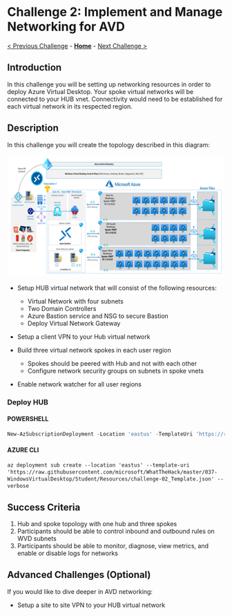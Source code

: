 # Challenge 2: Implement and Manage Networking for AVD

[< Previous Challenge](./01-Plan-WVD-Architecture.md) - **[Home](../README.md)** - [Next Challenge >](./03-Implement-Manage-Storage.md)

## Introduction

In this challenge you will be setting up networking resources in order to deploy Azure Virtual Desktop. Your spoke virtual networks will be connected to your HUB vnet. Connectivity would need to be established for each virtual network in its respected region.

## Description

In this challenge you will create the topology described in this diagram:

![WVD Architecture](../Images/WVDArch.png)

* Setup HUB virtual network that will consist of the following resources:

    * Virtual Network with four subnets
    * Two Domain Controllers
    * Azure Bastion service and NSG to secure Bastion
    * Deploy Virtual Network Gateway

* Setup a client VPN to your Hub virtual network
* Build three virtual network spokes in each user region

    * Spokes should be peered with Hub and not with each other
    * Configure network security groups on subnets in spoke vnets

* Enable network watcher for all user regions

### Deploy HUB

#### POWERSHELL

```powershell
New-AzSubscriptionDeployment -Location 'eastus' -TemplateUri 'https://raw.githubusercontent.com/microsoft/WhatTheHack/master/037-WindowsVirtualDesktop/Student/Resources/challenge-02_Template.json' -Verbose
```

#### AZURE CLI

```shell
az deployment sub create --location 'eastus' --template-uri 'https://raw.githubusercontent.com/microsoft/WhatTheHack/master/037-WindowsVirtualDesktop/Student/Resources/challenge-02_Template.json' --verbose
```

## Success Criteria

1. Hub and spoke topology with one hub and three spokes
1. Participants should be able to control inbound and outbound rules on WVD subnets
1. Participants should be able to monitor, diagnose, view metrics, and enable or disable logs for networks

## Advanced Challenges (Optional)

If you would like to dive deeper in AVD networking:

* Setup a site to site VPN to your HUB virtual network
